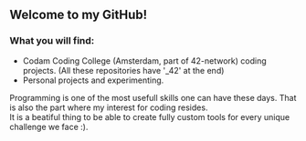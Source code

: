 
## Welcome to my GitHub!

### What you will find:
- Codam Coding College (Amsterdam, part of 42-network) coding projects. (All these repositories have '_42' at the end)
- Personal projects and experimenting.

Programming is one of the most usefull skills one can have these days. That is also the part where my interest for coding resides.  
It is a beatiful thing to be able to create fully custom tools for every unique challenge we face :).
